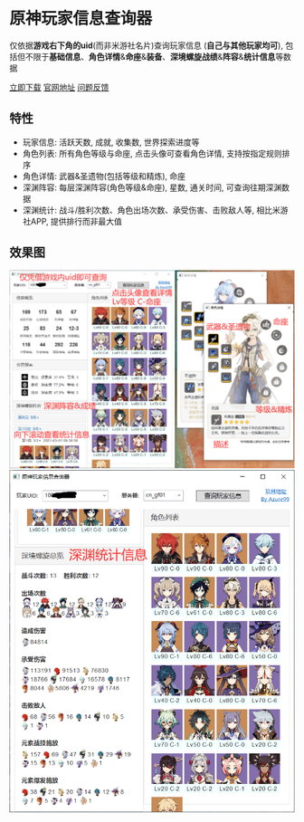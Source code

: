 # 原神玩家信息查询器
仅依据**游戏右下角的uid**(而非米游社名片)查询玩家信息 (**自己与其他玩家均可**), 包括但不限于**基础信息**、**角色详情**&**命座**&**装备**、**深境螺旋战绩**&**阵容**&**统计信息**等数据

[立即下载](https://github.com/Azure99/GenshinPlayerQuery/releases) [官网地址](https://www.rainng.com/genshin-player-query/) [问题反馈](https://github.com/Azure99/GenshinPlayerQuery/issues)

## 特性

- 玩家信息: 活跃天数, 成就, 收集数, 世界探索进度等
- 角色列表: 所有角色等级与命座, 点击头像可查看角色详情, 支持按指定规则排序
- 角色详情: 武器&圣遗物(包括等级和精炼), 命座
- 深渊阵容: 每层深渊阵容(角色等级&命座), 星数, 通关时间, 可查询往期深渊数据
- 深渊统计: 战斗/胜利次数、角色出场次数、承受伤害、击败敌人等, 相比米游社APP, 提供排行而非最大值

## 效果图

![演示截图1](image/image-1.png)
![演示截图1](image/image-2.png)
